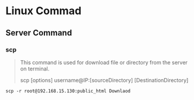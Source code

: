 # Linux Commad
## Server Command
### scp

> This command is used for download file or directory from the server on terminal.
> 
> scp [options] username@IP:[sourceDirectory] [DestinationDirectory]
```
scp -r root@192.168.15.130:public_html Downlaod
```



